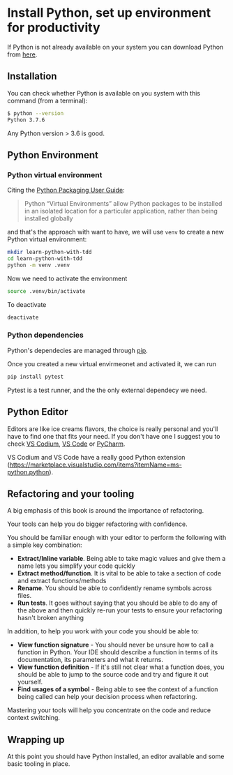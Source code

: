 # Install Python, set up environment for productivity

If Python is not already available on your system you can download Python from [here](https://www.python.org/downloads/).

## Installation

You can check whether Python is available on you system with this command (from a terminal):

```sh
$ python --version
Python 3.7.6
```

Any Python version > 3.6 is good.

## Python Environment

### Python virtual environment

Citing the [Python Packaging User Guide](https://packaging.python.org/tutorials/installing-packages/#creating-virtual-environments):

> Python “Virtual Environments” allow Python packages to be installed in an isolated location for a particular application, rather than being installed globally

and that's the approach with want to have, we will use `venv` to create a new Python virtual environment:

```sh
mkdir learn-python-with-tdd
cd learn-python-with-tdd
python -m venv .venv
```

Now we need to activate the environment

```sh
source .venv/bin/activate
```

To deactivate

```sh
deactivate
```

### Python dependencies
Python's dependecies are managed through [pip](https://packaging.python.org/tutorials/installing-packages/).

Once you created a new virtual envirmeonet and activated it, we can run

```sh
pip install pytest
```

Pytest is a test runner, and the the only external dependecy we need.

## Python Editor

Editors are like ice creams flavors, the choice is really personal and you'll have to find one that fits your need. If you don't have one I suggest you to check [VS Codium](https://github.com/VSCodium/vscodium), [VS Code](https://code.visualstudio.com/) or [PyCharm](https://www.jetbrains.com/pycharm/).

VS Codium and VS Code have a really good Python extension (https://marketplace.visualstudio.com/items?itemName=ms-python.python).

## Refactoring and your tooling

A big emphasis of this book is around the importance of refactoring.

Your tools can help you do bigger refactoring with confidence.

You should be familiar enough with your editor to perform the following with a simple key combination:

- **Extract/Inline variable**. Being able to take magic values and give them a name lets you simplify your code quickly
- **Extract method/function**. It is vital to be able to take a section of code and extract functions/methods
- **Rename**. You should be able to confidently rename symbols across files.
- **Run tests**. It goes without saying that you should be able to do any of the above and then quickly re-run your tests to ensure your refactoring hasn't broken anything

In addition, to help you work with your code you should be able to:

- **View function signature** - You should never be unsure how to call a function in Python. Your IDE should describe a function in terms of its documentation, its parameters and what it returns.
- **View function definition** - If it's still not clear what a function does, you should be able to jump to the source code and try and figure it out yourself.
- **Find usages of a symbol** - Being able to see the context of a function being called can help your decision process when refactoring.

Mastering your tools will help you concentrate on the code and reduce context switching.

## Wrapping up

At this point you should have Python installed, an editor available and some basic tooling in place.

